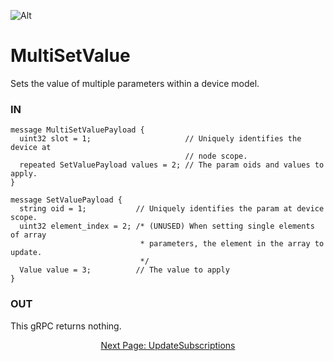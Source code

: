 ![Alt](../images/Catena%20Logo_PMS2191%20&%20White.png)

# MultiSetValue
Sets the value of multiple parameters within a device model.

### IN
```
message MultiSetValuePayload {
  uint32 slot = 1;                     // Uniquely identifies the device at
                                       // node scope.
  repeated SetValuePayload values = 2; // The param oids and values to apply.
}

message SetValuePayload {
  string oid = 1;           // Uniquely identifies the param at device scope.
  uint32 element_index = 2; /* (UNUSED) When setting single elements of array
                             * parameters, the element in the array to update.
                             */
  Value value = 3;          // The value to apply
}
```

### OUT
This gRPC returns nothing.

<div style="text-align: center">

[Next Page: UpdateSubscriptions](gRPCDocs/UpdateSubscriptions.html)

</div>